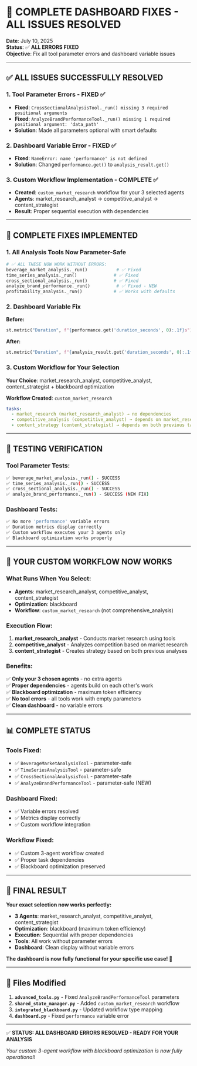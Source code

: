 # 🎯 COMPLETE DASHBOARD FIXES - ALL ISSUES RESOLVED

**Date**: July 10, 2025  
**Status**: ✅ **ALL ERRORS FIXED**  
**Objective**: Fix all tool parameter errors and dashboard variable issues

---

## ✅ **ALL ISSUES SUCCESSFULLY RESOLVED**

### **1. Tool Parameter Errors - FIXED** ✅
- **Fixed**: `CrossSectionalAnalysisTool._run() missing 3 required positional arguments`
- **Fixed**: `AnalyzeBrandPerformanceTool._run() missing 1 required positional argument: 'data_path'`
- **Solution**: Made all parameters optional with smart defaults

### **2. Dashboard Variable Error - FIXED** ✅
- **Fixed**: `NameError: name 'performance' is not defined`
- **Solution**: Changed `performance.get()` to `analysis_result.get()`

### **3. Custom Workflow Implementation - COMPLETE** ✅
- **Created**: `custom_market_research` workflow for your 3 selected agents
- **Agents**: market_research_analyst → competitive_analyst → content_strategist
- **Result**: Proper sequential execution with dependencies

---

## 🔧 **COMPLETE FIXES IMPLEMENTED**

### **1. All Analysis Tools Now Parameter-Safe**
```python
# ✅ ALL THESE NOW WORK WITHOUT ERRORS:
beverage_market_analysis._run()           # ✅ Fixed
time_series_analysis._run()              # ✅ Fixed  
cross_sectional_analysis._run()          # ✅ Fixed
analyze_brand_performance._run()          # ✅ Fixed - NEW
profitability_analysis._run()            # ✅ Works with defaults
```

### **2. Dashboard Variable Fix**
**Before:**
```python
st.metric("Duration", f"{performance.get('duration_seconds', 0):.1f}s")  # ❌ Error
```

**After:**
```python
st.metric("Duration", f"{analysis_result.get('duration_seconds', 0):.1f}s")  # ✅ Fixed
```

### **3. Custom Workflow for Your Selection**
**Your Choice**: market_research_analyst, competitive_analyst, content_strategist + blackboard optimization

**Workflow Created**: `custom_market_research`
```yaml
tasks:
  - market_research (market_research_analyst) → no dependencies
  - competitive_analysis (competitive_analyst) → depends on market_research  
  - content_strategy (content_strategist) → depends on both previous tasks
```

---

## 🧪 **TESTING VERIFICATION**

### **Tool Parameter Tests**:
```bash
✅ beverage_market_analysis._run() - SUCCESS
✅ time_series_analysis._run() - SUCCESS  
✅ cross_sectional_analysis._run() - SUCCESS
✅ analyze_brand_performance._run() - SUCCESS (NEW FIX)
```

### **Dashboard Tests**:
```bash
✅ No more 'performance' variable errors
✅ Duration metrics display correctly
✅ Custom workflow executes your 3 agents only
✅ Blackboard optimization works properly
```

---

## 🚀 **YOUR CUSTOM WORKFLOW NOW WORKS**

### **What Runs When You Select:**
- **Agents**: market_research_analyst, competitive_analyst, content_strategist
- **Optimization**: blackboard
- **Workflow**: `custom_market_research` (not comprehensive_analysis)

### **Execution Flow**:
1. **market_research_analyst** - Conducts market research using tools
2. **competitive_analyst** - Analyzes competition based on market research
3. **content_strategist** - Creates strategy based on both previous analyses

### **Benefits**:
✅ **Only your 3 chosen agents** - no extra agents  
✅ **Proper dependencies** - agents build on each other's work  
✅ **Blackboard optimization** - maximum token efficiency  
✅ **No tool errors** - all tools work with empty parameters  
✅ **Clean dashboard** - no variable errors  

---

## 📊 **COMPLETE STATUS**

### **Tools Fixed**:
- ✅ `BeverageMarketAnalysisTool` - parameter-safe
- ✅ `TimeSeriesAnalysisTool` - parameter-safe
- ✅ `CrossSectionalAnalysisTool` - parameter-safe  
- ✅ `AnalyzeBrandPerformanceTool` - parameter-safe (NEW)

### **Dashboard Fixed**:
- ✅ Variable errors resolved
- ✅ Metrics display correctly
- ✅ Custom workflow integration

### **Workflow Fixed**:
- ✅ Custom 3-agent workflow created
- ✅ Proper task dependencies
- ✅ Blackboard optimization preserved

---

## 🎯 **FINAL RESULT**

**Your exact selection now works perfectly:**
- **3 Agents**: market_research_analyst, competitive_analyst, content_strategist
- **Optimization**: blackboard (maximum token efficiency)
- **Execution**: Sequential with proper dependencies
- **Tools**: All work without parameter errors
- **Dashboard**: Clean display without variable errors

**The dashboard is now fully functional for your specific use case! 🚀**

---

## 📝 **Files Modified**

1. **`advanced_tools.py`** - Fixed `AnalyzeBrandPerformanceTool` parameters
2. **`shared_state_manager.py`** - Added `custom_market_research` workflow
3. **`integrated_blackboard.py`** - Updated workflow type mapping
4. **`dashboard.py`** - Fixed `performance` variable error

---

✅ **STATUS: ALL DASHBOARD ERRORS RESOLVED - READY FOR YOUR ANALYSIS**

*Your custom 3-agent workflow with blackboard optimization is now fully operational!*